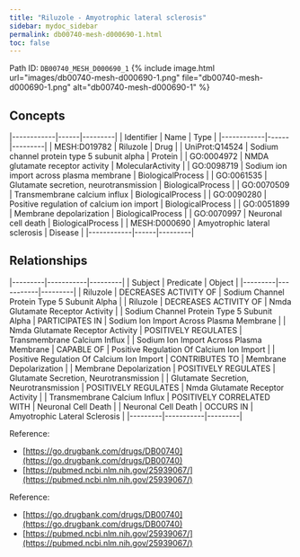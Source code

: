 ```yaml
---
title: "Riluzole - Amyotrophic lateral sclerosis"
sidebar: mydoc_sidebar
permalink: db00740-mesh-d000690-1.html
toc: false 
---
```



Path ID: `DB00740_MESH_D000690_1`
{% include image.html url="images/db00740-mesh-d000690-1.png" file="db00740-mesh-d000690-1.png" alt="db00740-mesh-d000690-1" %}

## Concepts

|------------|------|---------|
| Identifier | Name | Type    |
|------------|------|---------|
| MESH:D019782 | Riluzole | Drug |
| UniProt:Q14524 | Sodium channel protein type 5 subunit alpha | Protein |
| GO:0004972 | NMDA glutamate receptor activity | MolecularActivity |
| GO:0098719 | Sodium ion import across plasma membrane | BiologicalProcess |
| GO:0061535 | Glutamate secretion, neurotransmission | BiologicalProcess |
| GO:0070509 | Transmembrane calcium influx | BiologicalProcess |
| GO:0090280 | Positive regulation of calcium ion import | BiologicalProcess |
| GO:0051899 | Membrane depolarization | BiologicalProcess |
| GO:0070997 | Neuronal cell death | BiologicalProcess |
| MESH:D000690 | Amyotrophic lateral sclerosis | Disease |
|------------|------|---------|

## Relationships

|---------|-----------|---------|
| Subject | Predicate | Object  |
|---------|-----------|---------|
| Riluzole | DECREASES ACTIVITY OF | Sodium Channel Protein Type 5 Subunit Alpha |
| Riluzole | DECREASES ACTIVITY OF | Nmda Glutamate Receptor Activity |
| Sodium Channel Protein Type 5 Subunit Alpha | PARTICIPATES IN | Sodium Ion Import Across Plasma Membrane |
| Nmda Glutamate Receptor Activity | POSITIVELY REGULATES | Transmembrane Calcium Influx |
| Sodium Ion Import Across Plasma Membrane | CAPABLE OF | Positive Regulation Of Calcium Ion Import |
| Positive Regulation Of Calcium Ion Import | CONTRIBUTES TO | Membrane Depolarization |
| Membrane Depolarization | POSITIVELY REGULATES | Glutamate Secretion, Neurotransmission |
| Glutamate Secretion, Neurotransmission | POSITIVELY REGULATES | Nmda Glutamate Receptor Activity |
| Transmembrane Calcium Influx | POSITIVELY CORRELATED WITH | Neuronal Cell Death |
| Neuronal Cell Death | OCCURS IN | Amyotrophic Lateral Sclerosis |
|---------|-----------|---------|

Reference: 
  - [https://go.drugbank.com/drugs/DB00740](https://go.drugbank.com/drugs/DB00740)
  - [https://pubmed.ncbi.nlm.nih.gov/25939067/](https://pubmed.ncbi.nlm.nih.gov/25939067/)

Reference: 
  - [https://go.drugbank.com/drugs/DB00740](https://go.drugbank.com/drugs/DB00740)
  - [https://pubmed.ncbi.nlm.nih.gov/25939067/](https://pubmed.ncbi.nlm.nih.gov/25939067/)
